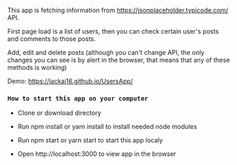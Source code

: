 This app is fetching information from https://jsonplaceholder.typicode.com/ API.

First page load is a list of users, then you can check certain user's posts and comments to those posts.

Add, edit and delete posts (although you can't change API, the only changes you can see is by alert in the browser, that means that any of these methods is working)

Demo: https://jackaj16.github.io/UsersApp/

### `How to start this app on your computer`

- Clone or download directory

- Run npm install or yarn install to install needed node modules 

- Run npm start or yarn start to start this app localy 

- Open http://localhost:3000 to view app in the browser
